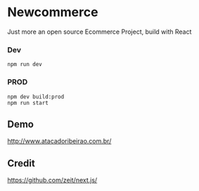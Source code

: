 # Newcommerce

Just more an open source Ecommerce Project, build with React

### Dev

```
npm run dev
```


### PROD

```
npm dev build:prod
npm run start
```

## Demo

http://www.atacadoribeirao.com.br/

## Credit

https://github.com/zeit/next.js/

